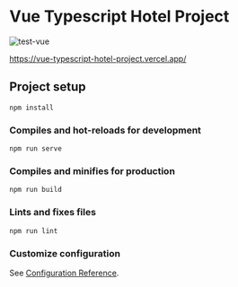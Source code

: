 # Vue Typescript Hotel Project
![test-vue](https://user-images.githubusercontent.com/42642576/148015429-526fe4bf-ed5e-4ab4-8680-0f43b5782768.png)

https://vue-typescript-hotel-project.vercel.app/


## Project setup

```
npm install
```

### Compiles and hot-reloads for development

```
npm run serve
```

### Compiles and minifies for production

```
npm run build
```

### Lints and fixes files

```
npm run lint
```

### Customize configuration

See [Configuration Reference](https://cli.vuejs.org/config/).
